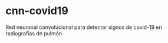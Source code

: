 # cnn-covid19
Red neuronal convolucional para detectar signos de covid-19 en radiografías de pulmón.
